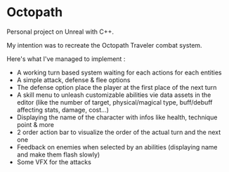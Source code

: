 # Octopath

Personal project on Unreal with C++.
 
My intention was to recreate the Octopath Traveler combat system.

Here's what I've managed to implement :

- A working turn based system waiting for each actions for each entities
- A simple attack, defense & flee options
- The defense option place the player at the first place of the next turn
- A skill menu to unleash customizable abilities vie data assets in the editor (like the number of target, physical/magical type, buff/debuff affecting stats, damage, cost...)
- Displaying the name of the character with infos like health, technique point & more
- 2 order action bar to visualize the order of the actual turn and the next one
- Feedback on enemies when selected by an abilities (displaying name and make them flash slowly)
- Some VFX for the attacks

